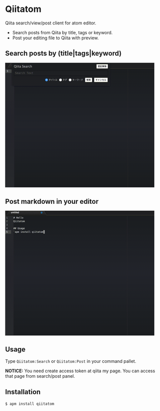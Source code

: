 # Qiitatom
Qiita search/view/post client for atom editor.
 - Search posts from Qiita by title, tags or keyword.
 - Post your editing file to Qiita with preview.

## Search posts by (title|tags|keyword)
<img src='./screenshot1.gif' width="480">

## Post markdown in your editor
<img src='./screenshot2.gif' width="480">

## Usage
Type `Qiitatom:Search` or `Qiitatom:Post` in your command pallet.

<b>NOTICE:</b> You need create access token at qiita my page. You can access that page from search/post panel.

## Installation
```
$ apm install qiitatom
```
